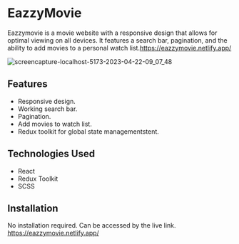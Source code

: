 # EazzyMovie
Eazzymovie is a movie website with a responsive design that allows for optimal viewing on all devices. It features a search bar, pagination, and the ability to add movies to a personal watch list.https://eazzymovie.netlify.app/

![screencapture-localhost-5173-2023-04-22-09_07_48](https://user-images.githubusercontent.com/115478939/233760241-bf729142-c396-43ac-8708-91d55cc624bd.png)

## Features
- Responsive design.
- Working search bar.
- Pagination.
- Add movies to watch list.
- Redux toolkit for global state managementstent.

## Technologies Used
- React
- Redux Toolkit
- SCSS

## Installation
No installation required. Can be accessed by the live link. https://eazzymovie.netlify.app/

